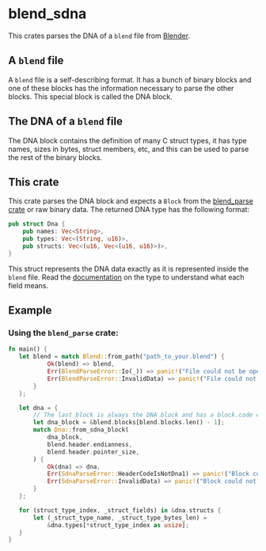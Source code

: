 # blend_sdna

This crates parses the DNA of a `blend` file from [Blender](https://www.blender.org/).

## A `blend` file

A `blend` file is a self-describing format. It has a bunch of binary blocks and one of these blocks has the information necessary to parse the other blocks. This special block is called the DNA block.

## The DNA of a `blend` file

The DNA block contains the definition of many C struct types, it has type names, sizes in bytes, struct members, etc, and this can be used to parse the rest of the binary blocks.

## This crate

This crate parses the DNA block and expects a `Block` from the [blend_parse crate](todo:add_link) or raw binary data. The returned DNA type has the following format:

```rust
pub struct Dna {
    pub names: Vec<String>,
    pub types: Vec<(String, u16)>,
    pub structs: Vec<(u16, Vec<(u16, u16)>)>,
}
```
This struct represents the DNA data exactly as it is represented inside the `blend` file. Read the [documentation](todo:add_link) on the type to understand what each field means.

## Example

### Using the `blend_parse` crate:

 ```rust
fn main() {
    let blend = match Blend::from_path("path_to_your.blend") {
            Ok(blend) => blend,
            Err(BlendParseError::Io(_)) => panic!("File could not be opened"),
            Err(BlendParseError::InvalidData) => panic!("File could not be parsed correctly"),
        }
    };

    let dna = {
        // The last block is always the DNA block and has a block.code equal to b"DNA1"
        let dna_block = &blend.blocks[blend.blocks.len() - 1];
        match Dna::from_sdna_block(
            dna_block,
            blend.header.endianness,
            blend.header.pointer_size,
        ) {
            Ok(dna) => dna,
            Err(SdnaParseError::HeaderCodeIsNotDna1) => panic!("Block code is not DNA1"),
            Err(SdnaParseError::InvalidData) => panic!("Block could not be parsed as DNA"),
        }
    };

    for (struct_type_index, _struct_fields) in &dna.structs {
        let (_struct_type_name, _struct_type_bytes_len) = 
            &dna.types[*struct_type_index as usize];
    }
}
 ```